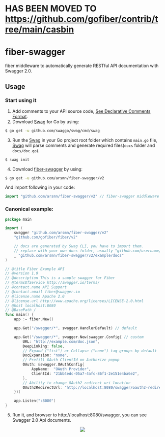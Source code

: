 # HAS BEEN MOVED TO https://github.com/gofiber/contrib/tree/main/casbin

# fiber-swagger

fiber middleware to automatically generate RESTful API documentation with Swagger 2.0.


## Usage

### Start using it
1. Add comments to your API source code, [See Declarative Comments Format](https://swaggo.github.io/swaggo.io/declarative_comments_format/).
2. Download [Swag](https://github.com/swaggo/swag) for Go by using:
```sh
$ go get -u github.com/swaggo/swag/cmd/swag
```

3. Run the [Swag](https://github.com/swaggo/swag) in your Go project root folder which contains `main.go` file, [Swag](https://github.com/swaggo/swag) will parse comments and generate required files(`docs` folder and `docs/doc.go`).
```sh
$ swag init
```
4. Download [fiber-swagger](https://github.com/arsmn/fiber-swagger) by using:
```sh
$ go get -u github.com/arsmn/fiber-swagger/v2
```
And import following in your code:

```go
import "github.com/arsmn/fiber-swagger/v2" // fiber-swagger middleware

```

### Canonical example:

```go
package main

import (
	swagger "github.com/arsmn/fiber-swagger/v2"
	"github.com/gofiber/fiber/v2"

	// docs are generated by Swag CLI, you have to import them.
	// replace with your own docs folder, usually "github.com/username/reponame/docs"
	_ "github.com/arsmn/fiber-swagger/v2/example/docs"
)

// @title Fiber Example API
// @version 1.0
// @description This is a sample swagger for Fiber
// @termsOfService http://swagger.io/terms/
// @contact.name API Support
// @contact.email fiber@swagger.io
// @license.name Apache 2.0
// @license.url http://www.apache.org/licenses/LICENSE-2.0.html
// @host localhost:8080
// @BasePath /
func main() {
	app := fiber.New()

	app.Get("/swagger/*", swagger.HandlerDefault) // default

	app.Get("/swagger/*", swagger.New(swagger.Config{ // custom
		URL: "http://example.com/doc.json",
		DeepLinking: false,
		// Expand ("list") or Collapse ("none") tag groups by default
		DocExpansion: "none",
		// Prefill OAuth ClientId on Authorize popup
		OAuth: &swagger.OAuthConfig{
			AppName:  "OAuth Provider",
			ClientId: "21bb4edc-05a7-4afc-86f1-2e151e4ba6e2",
		},
		// Ability to change OAuth2 redirect uri location
		OAuth2RedirectUrl: "http://localhost:8080/swagger/oauth2-redirect.html",
	}))

	app.Listen(":8080")
}
```
5. Run it, and browser to http://localhost:8080/swagger, you can see Swagger 2.0 Api documents.

<p align="center"><img src="example/docs/swagger-ui.png"></p>
